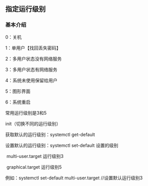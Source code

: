 ## 指定运行级别

### 基本介绍

0：关机

1：单用户【找回丢失密码】

2：多用户状态没有网络服务

3：多用户状态有网络服务

4：系统未使用保留给用户

5：图形界面

6：系统重启

常用运行级别是3和5



init（切换不同的运行级别）

获取默认的运行级别：systemctl get-default

设置默认的运行级别：systemctl set-default 设置的级别

​	multi-user.target			运行级别3

​	graphical.target			运行级别5

例如：systemctl set-default multi-user.target 		//设置默认运行级别3



